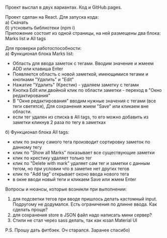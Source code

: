 Проект выслал в двух вариантах. Код и GitHub.pages.

Проект сделан на React. Для запуска кода:  
а) Скачать   
б) утсновить библиотеки (npm i)  
Приложение состоит из одной страницы, на ней размещены два блока: Marks list и All tags  

Для проверки работоспособности:  
а) Функционал блока Marks list:  
- Область для ввода заметок с тегами. Вводим значение и жмеем ADD или клавиша Enter  
- Появляется область с новой заметкой, имеющимися тегами и кнопками "Удалить" и "Edit"  
- Нажатие "Удалить" (Крестик) - удаляем заметку с тегами  
- Кнопка Edit или двойной клик по области заметки - переход в "Окно редактирования"  
- В "Окне редактирования" вводим нужные значения с тегами (все теги светятся), Для сохранения жмем "Save" или кликаем вне области.  
- если тег удален из списка в All tags, то его можно добавить из заметки кликнув 2 раза по тегу в заметках 

б) Функционал блока All tags:
- клик по значку самого тега производит сортировку заметок по данному тегу
- клик по "Show all Marks" показывает все существующие заметки
- клик по крестику удаляет только тег
- клик по "Delete with mark" удаляет сам тег и заметки с данным тегом, но при условии что в заметке нет других тегов
- клик по "Add tag" открывает оконо ввода нового тега
- в окне вводи новый теги и кликаем Save или жмем Enter


Вопросы и нюансы, которые возникли при выполнении:
1) для подсветки тегов при вводе пришлось делать кастомный input. Подругому не додумался. Есть ограничения по длинне ввода. Как сделать проще?
2) для сохранения store в JSON файл надо написать мини сервер?
3) Стили не стал через sass делать, так как юзал Material UI

P.S. Прошу дать фитбэек. Оч старался. Заранее спасибо)
